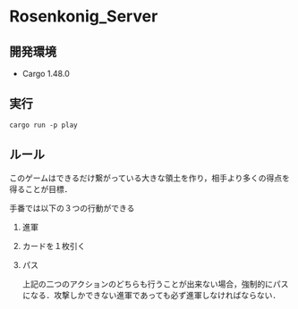 # Rosenkonig_Server
## 開発環境
- Cargo 1.48.0

## 実行
    cargo run -p play

## ルール
このゲームはできるだけ繋がっている大きな領土を作り，相手より多くの得点を得ることが目標．

手番では以下の３つの行動ができる

1. 進軍


2. カードを１枚引く
3. パス

    上記の二つのアクションのどちらも行うことが出来ない場合，強制的にパスになる．攻撃しかできない進軍であっても必ず進軍しなければならない．